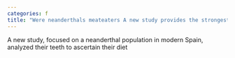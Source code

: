 ```yaml
---
categories: f
title: "Were neanderthals meateaters A new study provides the strongest evidence yet"
---
```

A new study, focused on a neanderthal population in modern Spain, analyzed their teeth to ascertain their diet